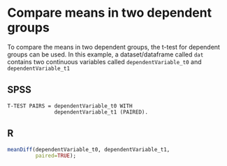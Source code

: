 # Compare means in two dependent groups

To compare the means in two dependent groups, the t-test for dependent groups can be used. In this example, a dataset/dataframe called `dat` contains two continuous variables called `dependentVariable_t0` and `dependentVariable_t1`

## SPSS

```
T-TEST PAIRS = dependentVariable_t0 WITH
               dependentVariable_t1 (PAIRED).
```

## R

```r
meanDiff(dependentVariable_t0, dependentVariable_t1,
         paired=TRUE);
```
